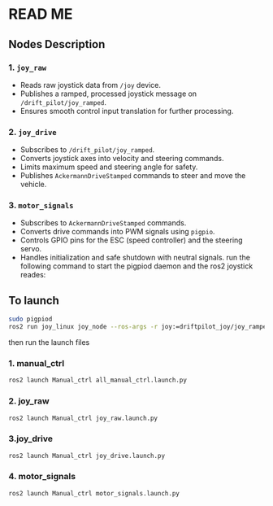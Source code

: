 # READ ME

## Nodes Description

### 1. `joy_raw`
- Reads raw joystick data from `/joy` device.
- Publishes a ramped, processed joystick message on `/drift_pilot/joy_ramped`.
- Ensures smooth control input translation for further processing.

### 2. `joy_drive`
- Subscribes to `/drift_pilot/joy_ramped`.
- Converts joystick axes into velocity and steering commands.
- Limits maximum speed and steering angle for safety.
- Publishes `AckermannDriveStamped` commands to steer and move the vehicle.

### 3. `motor_signals`
- Subscribes to `AckermannDriveStamped` commands.
- Converts drive commands into PWM signals using `pigpio`.
- Controls GPIO pins for the ESC (speed controller) and the steering servo.
- Handles initialization and safe shutdown with neutral signals.
run the following command to start the pigpiod daemon and the ros2 joystick reades:

## To launch 
```bash
sudo pigpiod
ros2 run joy_linux joy_node --ros-args -r joy:=driftpilot_joy/joy_ramped
```
then run the launch files

### 1. manual_ctrl
```bash
ros2 launch Manual_ctrl all_manual_ctrl.launch.py
```

### 2. joy_raw
```bash
ros2 launch Manual_ctrl joy_raw.launch.py
```

### 3.joy_drive
```bash
ros2 launch Manual_ctrl joy_drive.launch.py
```

### 4. motor_signals
```bash
ros2 launch Manual_ctrl motor_signals.launch.py
```
